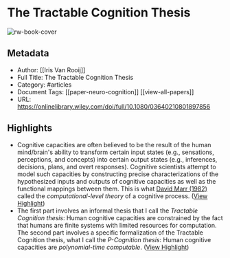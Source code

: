 # The Tractable Cognition Thesis

![rw-book-cover](https://onlinelibrary.wiley.com/cms/asset/8438a92e-a672-44a2-ae79-37c936327850/cogs.v47.9.cover.jpg?trick=1693893043254)

## Metadata
- Author: [[Iris Van Rooij]]
- Full Title: The Tractable Cognition Thesis
- Category: #articles
- Document Tags: [[paper-neuro-cognition]] [[view-all-papers]] 
- URL: https://onlinelibrary.wiley.com/doi/full/10.1080/03640210801897856

## Highlights
- Cognitive capacities are often believed to be the result of the human mind/brain's ability to transform certain input states (e.g., sensations, perceptions, and concepts) into certain output states (e.g., inferences, decisions, plans, and overt responses). Cognitive scientists attempt to model such capacities by constructing precise characterizations of the hypothesized inputs and outputs of cognitive capacities as well as the functional mappings between them. This is what [David Marr (1982)](https://onlinelibrary.wiley.com/doi/full/10.1080/03640210801897856#b60) called the *computational-level theory* of a cognitive process. ([View Highlight](https://read.readwise.io/read/01h9mk0jb1x1fgpxfsebkw9tf5))
- The first part involves an informal thesis that I call the *Tractable Cognition thesis*: Human cognitive capacities are constrained by the fact that humans are finite systems with limited resources for computation. The second part involves a specific formalization of the Tractable Cognition thesis, what I call the *P-Cognition thesis*: Human cognitive capacities are *polynomial-time computable*. ([View Highlight](https://read.readwise.io/read/01h9mk5ntg4nbmeqxryhp4fng4))
